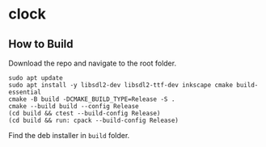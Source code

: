 # clock

## How to Build

Download the repo and navigate to the root folder.
```
sudo apt update
sudo apt install -y libsdl2-dev libsdl2-ttf-dev inkscape cmake build-essential
cmake -B build -DCMAKE_BUILD_TYPE=Release -S .
cmake --build build --config Release
(cd build && ctest --build-config Release)
(cd build && run: cpack --build-config Release)

```
Find the deb installer in `build` folder.
